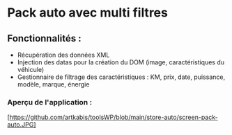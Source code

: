 # Pack auto avec multi filtres

## Fonctionnalités : 
- Récupération des données XML 
- Injection des datas pour la création du DOM (image, caractéristiques du véhicule)
- Gestionnaire de filtrage des caractéristiques : KM, prix, date, puissance, modèle, marque, énergie


### Aperçu de l'application : 
[https://github.com/artkabis/toolsWP/blob/main/store-auto/screen-pack-auto.JPG]
